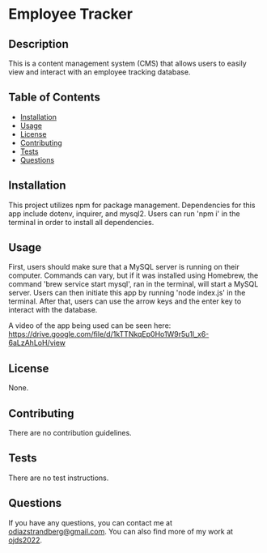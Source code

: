 # Employee Tracker

## Description
This is a content management system (CMS) that allows users to easily view and interact with an employee tracking database.

## Table of Contents
- [Installation](#installation)
- [Usage](#usage)
- [License](#license)
- [Contributing](#contributing)
- [Tests](#tests)
- [Questions](#questions)

## Installation
This project utilizes npm for package management. Dependencies for this app include dotenv, inquirer, and mysql2. Users can run 'npm i' in the terminal in order to install all dependencies.

## Usage
First, users should make sure that a MySQL server is running on their computer. Commands can vary, but if it was installed using Homebrew, the command 'brew service start mysql', ran in the terminal, will start a MySQL server. Users can then initiate this app by running 'node index.js' in the terminal. After that, users can use the arrow keys and the enter key to interact with the database.

A video of the app being used can be seen here: https://drive.google.com/file/d/1kTTNkqEp0Ho1W9r5u1l_x6-6aLzAhLoH/view

## License
None.

## Contributing
There are no contribution guidelines.

## Tests
There are no test instructions.

## Questions
If you have any questions, you can contact me at [odiazstrandberg@gmail.com](mailto:odiazstrandberg@gmail.com). 
You can also find more of my work at [ojds2022](https://github.com/ojds2022).
